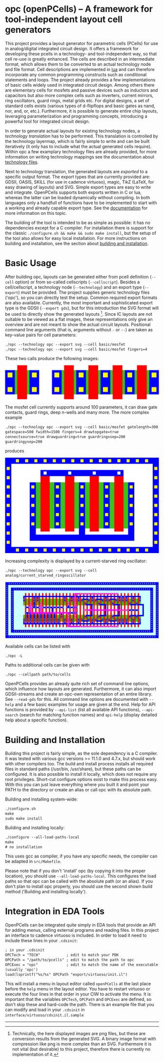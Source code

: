 # opc (openPCells) &ndash; A framework for tool-independent layout cell generators
This project provides a layout generator for parametric cells (PCells) for use in analog/digital integrated circuit design.
It offers a framework for developing these pcells in a technology- and tool-independent way, so that cell re-use is greatly enhanced.
The cells are described in an intermediate format, which allows them to be converted to an actual technology node and file format.
Cell descriptions are implemented in [lua](https://www.lua.org) and can therefore incorporate any common programming constructs such as conditional statements and loops.
The project already provides a few implementations of basic cells widely used in integrated circuit design.
Among others there are elementary cells for mosfets and passive devices such as inductors and capacitors but also more complex cells such as
inverters, current mirrors, ring oscillators, guard rings, metal grids etc.
For digital designs, a set of standard cells exists (various types of d-flipflops and basic gates as nand, nor, and, or, etc.).
Furthermore, it is possible to generate entire chip layouts, leveraging parameterization and programming concepts, introducing a powerful tool for integrated circuit design.

In order to generate actual layouts for existing technology nodes, a *technology translation* has to be performed.
This translation is controlled by the technology layermap, which is fairly simple to write and can be built iteratively (it only has to include what
the actual generated cells require).
Within opc a few examplary technology files are already provided, for more information on writing technology mappings see the documentation about [technology files](./doc/techfiles.pdf).

Next to technology translation, the generated layouts are *exported* to a specific output format.
The export types that are currently provided are: GDSII, OASIS, SKILL (for use in cadence virtuoso), magic, TikZ (LaTeX, for easy drawing of layouts) and SVG.
Simple export types are easy to write and integrate.
OpenPCells supports both exports written in C or lua, whereas the latter can be loaded dynamically without compiling.
In both languages only a handfull of functions have to be implemented to start with a working and already capable export type.
See the [documentation](./doc/export.pdf) for more information on this topic.

The building of the tool is intended to be as simple as possible: it has no dependencies except for a C compiler.
For installation there is support for the classic `./configure.sh && make && sudo make install`, but the setup of the tool also allows for easy local installation.
For more instructions on building and installation, see the section about [building and installation](#building-and-installation).

# Basic Usage
After building opc, layouts can be generated either from pcell definition (`--cell` option) or from so-called cellscripts (`--cellscript`).
Besides a cell/cellscript, a technology node (`--technology`) and an export type (`--export`) must be provided.
The project supplies generic technology files ('opc'), so you can directly test the setup.
Common required export formats are also available.
Currently, the most important and sophisticated export type is the GDSII (`--export gds`), but for this introduction the SVG format will be used to directly show the generated layouts [^1].
Since IC layouts are not suitable to be viewed as a flat images, these representations only give an overview and are not meant to show the actual circuit layouts.
Positional command line arguments (that is, arguments without `-` or `--`) are taken as key-value pairs for cell parameters:

    ./opc --technology opc --export svg --cell basic/mosfet
    ./opc --technology opc --export svg --cell basic/mosfet fingers=4

These two calls produce the following images:

![Example transistor layouts (left: fingers=1, right: fingers=4)](./doc/info/mosfet.png)

The mosfet cell currently supports around 100 parameters, it can draw gate contacts, guard rings, deep n-wells and many more.
The more complex example

    ./opc --technology opc --export svg --cell basic/mosfet gatelength=300 gatespace=500 fwidth=1500 fingers=4 drawtopgate=true connectsource=true drawguardring=true guardringxsep=200 guardringysep=200

produces

![Complex transistor with many parameters](./doc/info/mosfet_complex.png)

Increasing complexity is displayed by a current-starved ring oscillator:

    ./opc --technology opc --export svg --cell analog/current_starved_ringoscillator

![Current-starved ring oscillator](./doc/info/ringoscillator.png)

Available cells can be listed with

    ./opc -L

Paths to additional cells can be given with

    ./opc --cellpath path/to/cells

OpenPCells provides an already quite rich set of command line options, which influence how layouts are generated.
Furthermore, it can also import GDSII-streams and create an opc-own representation of an entire library.
See `--read-gds` for this.
All command line options are documented with `--help` and a few basic examples for usage are given at the end.
Help for API functions is provided by `--api-list` (list all available API functions), `--api-search` (search for matching function names) and `api-help` (display detailed help about a specific function).

# Building and Installation
Building this project is fairly simple, as the sole dependency is a C compiler.
It was tested with various gcc versions >= 11.1.0 and 4.7.x, but should work with other compilers too.
The build and install process installs all required files in standard paths (/usr/bin, /usr/share), but these paths can be configured.
It is also possible to install it locally, which does not require any root privileges.
Short-cut configure options exist to make this process easy.
With this you can just leave everything where you built it and point your PATH to the directory or create an alias or call opc with its absolute path.

Building and installing system-wide:

    ./configure.sh
    make
    sudo make install

Building and installing locally:

    ./configure --all-load-paths-local
    make
    # no installation

This uses gcc as compiler, if you have any specific needs, the compiler can be adapted in `src/Makefile`.

Please note that if you don't 'install' opc (by copying it into the proper location), you should use `--all-load-paths-local`.
This configures the load paths so that opc can be called with the absolute path (or an alias). If you don't plan to install opc properly, you should
use the second shown build method ('Building and installing locally').

# Integration in EDA Tools
OpenPCells can be integrated quite simply in EDA tools that provide an API for adding menus, calling external programs and reading files.
In this project an interface to cadence virtuoso is included.
In order to load it need to include these lines in your `.cdsinit`:

    ; in your .cdsinit
    OPCTech = "TECH"            ; edit to match your PDK
    OPCPath = "/path/to/pcells" ; edit to match the path to opc
    OPCExec = "opc"             ; edit to match the name of the executable (usually 'opc')
    load(lsprintf("%s/%s" OPCPath "export/virtuoso/init.il")

This will install a menu in layout editor called `openPCells` at the last place before the `help` menu in the layout editor. You have to restart
virtuoso or execute the four lines in that order in your CIW to activate the menu. It is important that the variables `OPCTech`, `OPCPath` and
`OPCExec` are defined, so don't skip these and hard-code the path. There is an example file that you can modify and load in your
`.cdsinit` in `interface/virtuoso/cdsinit.il.sample`

---

[^1]: Technically, the here displayed images are png files, but these are conversion results from the generated SVG. A binary image format with compression like png is more complex than an SVG. Furthermore it is not vital (but desirable) to this project, therefore there is currently no implementation of it.

<!---
vim: tw=150
-->

